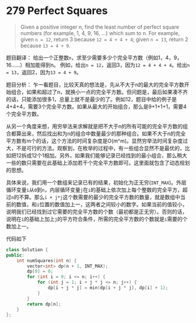 # 279 Perfect Squares

> Given a positive integer n, find the least number of perfect square numbers (for example, 1, 4, 9, 16, ...) which sum to n.
> For example, given ```n = 12```, return 3 because ```12 = 4 + 4 + 4```; given ```n = 13```, return 2 because ```13 = 4 + 9```.

题目翻译：
给出一个正整数`n`，求至少需要多少个完全平方数（例如1，4，9，16……）相加能得到n。
例如，给出`n = 12`，返回3，因为`12 = 4 + 4 + 4`。给出`n = 13`，返回2，因为`13 = 4 + 9`。

题目分析：
乍一看题目，比较天真的想法是，先从不大于n的最大的完全平方数开始组合，如果和超过了n，就换小一点的完全平方数。但问题是，最后如果凑不齐的话，只能添加很多1，总量上就不是最少的了。例如12，题目中给的例子是4+4+4，需要3个完全平方数。如果从最大的开始组合，那么是9+1+1+1，需要4个完全平方数。

从另一个角度来想，用穷举法来求解就是把不大于n的所有可能的完全平方数的组合都算出来，然后找出和为n的组合中数量最少的那种组合。如果不大于n的完全平方数有m个的话，这个方法的时间复杂度是O(m^m)。显然穷举法时间复杂度过大，不是可行的方法。观察到，在枚举的过程中，有一些组合显然不是最优的，比如把12拆成12个1相加。另外，如果我们能够记录已经找到的最小组合，那么稍大一些的数只需要在此基础上添加若干个完全平方数即可。这里面就包含了动态规划的思想。

具体来说，我们用一个数组来记录已有的结果，初始化为正无穷(`INT_MAX`)。外层循环变量`i`从`0`到`n`，内层循环变量`j`在`i`的基础上依次加上每个整数的完全平方，超过`n`的不算。那么`i + j*j`这个数需要的最少的完全平方数的数量，就是数组中当前的数值，和`i`位置的数值加上一，这两者之间较小的数字。如果当前的值较小，说明我们已经找到过它需要的完全平方数的个数（最初都是正无穷）。否则的话，说明在`i`的基础上加上`j`的平方符合条件，所需的完全平方数的个数就是`i`需要的个数加上一。

代码如下

```c++
class Solution {
public:
    int numSquares(int n) {
        vector<int> dp(n + 1, INT_MAX);
        dp[0] = 0;
        for (int i = 0; i <= n; i++) {
            for (int j = 1; i + j * j <= n; j++) {
                dp[i + j * j] = min(dp[i + j * j], dp[i] + 1);
            }
        }
        return dp[n];
    }
};
```
